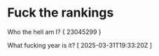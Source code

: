 # Fuck the rankings

Who the hell am I?
{ 23045299 }

What fucking year is it?
[ 2025-03-31T19:33:20Z ]
